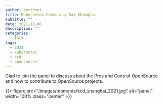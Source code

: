 ```yaml
---
author: kerthcet
title: Kubernetes Community Day Shanghai
subtitle: ""
date: 2021-11-06
description: ""
categories:
  - Talk
tags:
  - 2021
  - kubernetes
  - kcd
  - opensource
---
```


Glad to join the panel to discuss about the Pros and Cons of OpenSource and how to contribute to OpenSource projects.

{{< figure src="/images/moments/kcd_shanghai_2021.jpg" alt="panel" width=100% class="center" >}}
